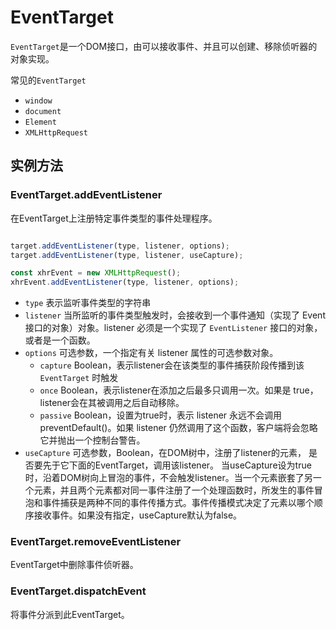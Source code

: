 # EventTarget

`EventTarget`是一个DOM接口，由可以接收事件、并且可以创建、移除侦听器的对象实现。

常见的`EventTarget`

- `window`
- `document`
- `Element`
- `XMLHttpRequest`

## 实例方法

### EventTarget.addEventListener

在EventTarget上注册特定事件类型的事件处理程序。

```javascript

target.addEventListener(type, listener, options);
target.addEventListener(type, listener, useCapture);

const xhrEvent = new XMLHttpRequest();
xhrEvent.addEventListener(type, listener, options);

```

- `type` 表示监听事件类型的字符串
- `listener` 当所监听的事件类型触发时，会接收到一个事件通知（实现了 Event 接口的对象）对象。listener 必须是一个实现了 `EventListener` 接口的对象，或者是一个函数。
- `options` 可选参数，一个指定有关 listener 属性的可选参数对象。
  - `capture` Boolean，表示listener会在该类型的事件捕获阶段传播到该 `EventTarget` 时触发
  - `once` Boolean，表示listener在添加之后最多只调用一次。如果是 true，listener会在其被调用之后自动移除。
  - `passive` Boolean，设置为true时，表示 listener 永远不会调用 preventDefault()。如果 listener 仍然调用了这个函数，客户端将会忽略它并抛出一个控制台警告。
- `useCapture` 可选参数，Boolean，在DOM树中，注册了listener的元素， 是否要先于它下面的EventTarget，调用该listener。 当useCapture设为true时，沿着DOM树向上冒泡的事件，不会触发listener。当一个元素嵌套了另一个元素，并且两个元素都对同一事件注册了一个处理函数时，所发生的事件冒泡和事件捕获是两种不同的事件传播方式。事件传播模式决定了元素以哪个顺序接收事件。如果没有指定，useCapture默认为false。

### EventTarget.removeEventListener

EventTarget中删除事件侦听器。

### EventTarget.dispatchEvent

将事件分派到此EventTarget。
